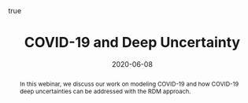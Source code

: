 ---
title: COVID-19 and Deep Uncertainty

abstract: In this webinar, we discuss our work on modeling COVID-19 and how COVID-19 deep uncertainties can be addressed with the RDM approach.

authors: 
- David Groves
- admin
- Raffaelle Vardavas
date: "2020-06-08"
event: 2020 DMDU Webinar Series
event_url: http://www.deepuncertainty.org/2020/04/14/dmdu-webinar-series/
featured: false
links: []
location: 2020 DMDU Webinar Series
math: true
projects: []
publishDate: "2017-01-01T00:00:00Z"
slides: []
summary: 
tags: []
url_code: ""
url_pdf: ""
url_slides: ""
url_video: "http://www.deepuncertainty.org/2020/04/14/dmdu-webinar-series/"
---